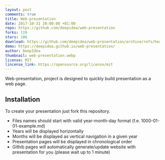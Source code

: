 ```yaml
---
layout: post
comments: true
title: Web-presentation
date: 2017-10-31 20:00:00 +01:00
repo: https://github.com/deepidea/web-presentation
forks: 119
stars: 186
download: https://github.com/deepidea/web-presentation/archive/refs/heads/master.zip
demo: https://deepidea.github.io/web-presentation/
author: DeepIdea
thumbnail: web-presentation.webp
license: MIT
lincense_link: https://opensource.org/license/mit
---
```


Web-presentation, project is designed to quickly build presentation as a web page.

## Installation

To create your presentation just fork this repository.

* Files names should start with valid  year-month-day format (f.e. 1000-01-01-example.md)
* Years will be displayed horizontally  
* Months will be displayed as vertical navigation in a given year
* Presentation pages will be displayed in chronological order
* Githib pages will automatically generate/update website with presentation for you (please wait up to 1 minute)
